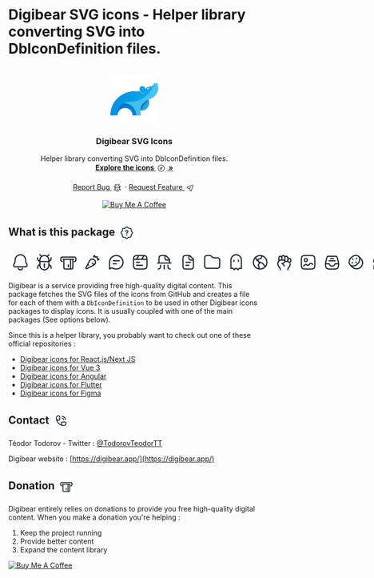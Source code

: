 # Digibear SVG icons - Helper library converting SVG into DbIconDefinition files.

<!-- PROJECT LOGO -->
<br />
<div align="center">
  <a href="https://github.com/digibearapp/digibear-icons-vue">
    <img src="https://raw.githubusercontent.com/digibearapp/digibear-icons/main/logos/Logo-Snow.svg" width="96px" height="96px" />
  </a>

<h3 align="center">Digibear SVG Icons</h3>
  <p align="center">
   Helper library converting SVG into DbIconDefinition files.
    <br />
    <a href="https://digibear.app/"><strong>Explore the icons <img align="center" src="https://raw.githubusercontent.com/digibearapp/digibear-icons/main/others/sticker/clean/compass-sticker.svg" width="22px" height="22px" /> »</strong></a>
    <br />
    <br />
    <a href="https://github.com/digibearapp/digibear-svg-icons/issues">Report Bug <img align="center" src="https://raw.githubusercontent.com/digibearapp/digibear-icons/main/others/sticker/clean/bug-sticker.svg" width="22px" height="22px" /></a>
    ·
    <a href="https://github.com/digibearapp/digibear-svg-icons/issues">Request Feature <img align="center" src="https://raw.githubusercontent.com/digibearapp/digibear-icons/main/others/sticker/clean/paperplane-tilt45-sticker.svg" width="22px" height="22px" /></a>
  </p>
  
  [![Buy Me A Coffee][bmc-image]][bmc-url]
  
</div>

<!-- WHAT IS THIS PACKAGE -->
<div id="what-is-this-package"></div>

## What is this package <img align="center" src="https://raw.githubusercontent.com/digibearapp/digibear-icons/main/others/sticker/clean/question-badge-sticker.svg" width="36px" height="36px" />

<div style="display: flex; justify-content: space-between;">
<img src="https://raw.githubusercontent.com/digibearapp/digibear-icons/main/others/sticker/clean/bell-sticker.svg" width="48px" height="48px" />
<img src="https://raw.githubusercontent.com/digibearapp/digibear-icons/main/others/sticker/clean/bug-sticker.svg" width="48px" height="48px" />
<img src="https://raw.githubusercontent.com/digibearapp/digibear-icons/main/others/sticker/clean/card-reader-sticker.svg" width="48px" height="48px" />
<img src="https://raw.githubusercontent.com/digibearapp/digibear-icons/main/others/sticker/clean/carrot-sticker.svg" width="48px" height="48px" />
<img src="https://raw.githubusercontent.com/digibearapp/digibear-icons/main/others/sticker/clean/chat-text-sticker.svg" width="48px" height="48px" />
<img src="https://raw.githubusercontent.com/digibearapp/digibear-icons/main/others/sticker/clean/clapperboard-sticker.svg" width="48px" height="48px" />
<img src="https://raw.githubusercontent.com/digibearapp/digibear-icons/main/others/sticker/clean/file-shredder-sticker.svg" width="48px" height="48px" />
<img src="https://raw.githubusercontent.com/digibearapp/digibear-icons/main/others/sticker/clean/file-text-sticker.svg" width="48px" height="48px" />
<img src="https://raw.githubusercontent.com/digibearapp/digibear-icons/main/others/sticker/clean/folder-sticker.svg" width="48px" height="48px" />
<img src="https://raw.githubusercontent.com/digibearapp/digibear-icons/main/others/sticker/clean/ghost-sticker.svg" width="48px" height="48px" />
<img src="https://raw.githubusercontent.com/digibearapp/digibear-icons/main/others/sticker/clean/globe-west-sticker.svg" width="48px" height="48px" />
<img src="https://raw.githubusercontent.com/digibearapp/digibear-icons/main/others/sticker/clean/hand-fist-front-sticker.svg" width="48px" height="48px" />
<img src="https://raw.githubusercontent.com/digibearapp/digibear-icons/main/others/sticker/clean/image-sticker.svg" width="48px" height="48px" />
<img src="https://raw.githubusercontent.com/digibearapp/digibear-icons/main/others/sticker/clean/inbox-filled-sticker.svg" width="48px" height="48px" />
<img src="https://raw.githubusercontent.com/digibearapp/digibear-icons/main/others/sticker/clean/kiwi-sticker.svg" width="48px" height="48px" />
<img src="https://raw.githubusercontent.com/digibearapp/digibear-icons/main/others/sticker/clean/leaf-sticker.svg" width="48px" height="48px" />
<img src="https://raw.githubusercontent.com/digibearapp/digibear-icons/main/others/sticker/clean/paperplane-tilt45-sticker.svg" width="48px" height="48px" />
<img src="https://raw.githubusercontent.com/digibearapp/digibear-icons/main/others/sticker/clean/pen-nib-sticker.svg" width="48px" height="48px" />
<img src="https://raw.githubusercontent.com/digibearapp/digibear-icons/main/others/sticker/clean/pizza-sticker.svg" width="48px" height="48px" />
<img src="https://raw.githubusercontent.com/digibearapp/digibear-icons/main/others/sticker/clean/planet-ring-sticker.svg" width="48px" height="48px" />
<img src="https://raw.githubusercontent.com/digibearapp/digibear-icons/main/others/sticker/clean/pop-corn-sticker.svg" width="48px" height="48px" />
<img src="https://raw.githubusercontent.com/digibearapp/digibear-icons/main/others/sticker/clean/receipt-text-sticker.svg" width="48px" height="48px" />
<img src="https://raw.githubusercontent.com/digibearapp/digibear-icons/main/others/sticker/clean/rocket-tilt45-sticker.svg" width="48px" height="48px" />
<img src="https://raw.githubusercontent.com/digibearapp/digibear-icons/main/others/sticker/clean/strawberry-sticker.svg" width="48px" height="48px" />
<img src="https://raw.githubusercontent.com/digibearapp/digibear-icons/main/others/sticker/clean/trash-sticker.svg" width="48px" height="48px" />
<img src="https://raw.githubusercontent.com/digibearapp/digibear-icons/main/others/sticker/clean/trophy-sticker.svg" width="48px" height="48px" />
    
</div>

Digibear is a service providing free high-quality digital content.
This package fetches the SVG files of the icons from GitHub and creates a file for each of them with a `DbIconDefinition` to be used in other Digibear icons packages to display icons. It is usually coupled with one of the main packages (See options below).

Since this is a helper library, you probably want to check out one of these official repositories :

- [Digibear icons for React.js/Next JS](https://github.com/digibearapp/digibear-icons-react/)
- [Digibear icons for Vue 3](https://github.com/digibearapp/digibear-icons-vue/)
- [Digibear icons for Angular](https://github.com/digibearapp/digibear-icons-angular/)
- [Digibear icons for Flutter](https://github.com/digibearapp/digibear-icons-flutter/)
- [Digibear icons for Figma](https://github.com/digibearapp/digibear-icons-figma/)

<!-- CONTACT -->
<div id="contact"></div>

## Contact <img align="center" src="https://raw.githubusercontent.com/digibearapp/digibear-icons/main/others/sticker/clean/phone-signal-sticker.svg" width="36px" height="36px" />

Téodor Todorov - Twitter : [@TodorovTeodorTT](https://twitter.com/TodorovTeodorTT)

Digibear website : [https://digibear.app/](https://digibear.app/)

<!-- DONATION -->
<div id="donation"></div>

## Donation <img align="center" src="https://raw.githubusercontent.com/digibearapp/digibear-icons/main/others/sticker/clean/card-reader-sticker.svg" width="36px" height="36px" />

Digibear entirely relies on donations to provide you free high-quality digital content.
When you make a donation you're helping :

1. Keep the project running
2. Provide better content
3. Expand the content library

[![Buy Me A Coffee][bmc-image]][bmc-url]

<!-- MARKDOWN LINKS & IMAGES -->
<!-- https://www.markdownguide.org/basic-syntax/#reference-style-links -->

[bmc-url]: https://www.buymeacoffee.com/TeodorTodorov
[bmc-image]: https://img.buymeacoffee.com/button-api/?text=Buy%20me%20a%20coffee&emoji=&slug=TeodorTodorov&button_colour=0BA0E7&font_colour=ffffff&font_family=Poppins&outline_colour=000000&coffee_colour=FFDD00
